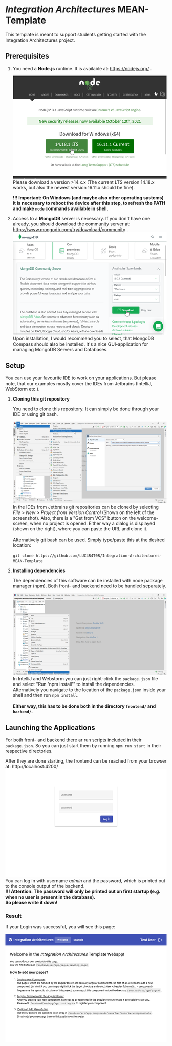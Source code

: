# *Integration Architectures* MEAN-Template

This template is meant to support students getting started with the Integration Architectures project.

## Prerequisites
 1. You need a **Node.js** runtime. It is available at: https://nodejs.org/ .
    
    [![NodeJs Website](readme_resources/node.png)](https://nodejs.org/)
    Please download a version >14.x.x (The current LTS version 14.18.x works, but also the newest version 16.11.x should
    be fine).
 
    __!!! Important: On Windows (and maybe also other operating systems) it is necessary to reboot the device after this
    step, to refresh the PATH and make `node` commands available in shell.__


 2. Access to a **MongoDB** server is necessary. If you don't have one already, you should download the community server at:
    https://www.mongodb.com/try/download/community .
    [![MongoDB Website](readme_resources/mongodb.png)](https://www.mongodb.com/try/download/community)
    Upon installation, I would recommend you to select, that MongoDB
    Compass should also be installed. It's a nice GUI-application for managing MongoDB Servers and Databases.

## Setup
You can use your favourite IDE to work on your applications. But please note, that our examples mostly cover the IDEs from 
Jetbrains (IntelliJ, WebStorm etc.).

 1. **Cloning this git repository**

    You need to clone this repository. It can simply be done through your IDE or using git bash.
    
    ![IntelliJ git clone](readme_resources/new_from_version_control.png)
    In the IDEs from Jetbrains git repositories can be cloned by selecting *File > New > Project from Version Control* (Shown on the left of the screenshot).
    Also, there is a "Get from VCS" button on the welcome-screen, when no project is opened.
    Either way a dialog is displayed (shown on the right), where you can paste the URL and clone it.
 <br><br>
    Alternatively git bash can be used. Simply type/paste this at the desired location:

    `git clone https://github.com/LUC4R4T0R/Integration-Architectures-MEAN-Template`


 2. **Installing dependencies**

    The dependencies of this software can be installed with node package manager (npm). Both front- and backend need to be
    handled separately.<br>
    
    ![npm install in InteliJ](readme_resources/npm_backend.png)
    In IntelliJ and Webstorm you can just right-click the `package.json` file and select "Run 'npm install'" to install
    the dependencies.<br> Alternatively you navigate to the location of the `package.json` inside your shell and then run `npm install`.
    <br><br>
    __Either way, this has to be done both in the directory `frontend/` and `backend/`.__

## Launching the Applications

For both front- and backend there ar run scripts included in their `package.json`.
So you can just start them by running `npm run start` in their respective directories.

After they are done starting, the frontend can be reached from your browser at: http://localhost:4200/
[![Login page of template](readme_resources/login.png)](http://localhost:4200/)
You can log in with username *admin* and the password, which is printed out to the console output of the backend.
<br>**!!! Attention: The password will only be printed out on first startup (e.g. when no user is present in the database).<br>So please write it down!**

### Result

If your Login was successful, you will see this page:

![Login page of template](readme_resources/landing-page.png)